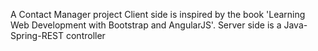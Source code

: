 A Contact Manager project
Client side is inspired by the book 'Learning Web Development with Bootstrap and AngularJS'.
Server side is a Java-Spring-REST controller
